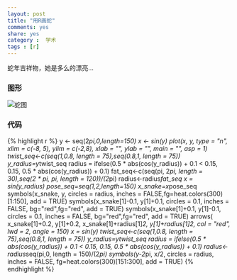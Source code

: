 ```yaml
---
layout: post
title: "用R画蛇"
comments: yes
share: yes
category :  学术
tags : [r]
---
```

蛇年吉祥物，她是多么的漂亮…

### 图形

![蛇图](http://i.imgur.com/D30LXFD.jpg)

### 代码

{% highlight r %}
y <- seq(2*pi,0,length=150) 
x <- sin(y) 
plot(x, y, type = "n", xlim = c(-8, 5), ylim = c(-2,8), xlab = "", ylab = "", main = "", asp = 1) 
twist_seq<-c(seq(1,0.8, length = 75),seq(0.8,1, length = 75)) 
y_radius=y*twist_seq 
radius = ifelse(0.5 * abs(cos(y_radius)) + 0.1 < 0.15, 0.15, 
0.5 * abs(cos(y_radius)) + 0.1) 
fat_seq<-c(seq(pi, 2*pi, length = 30),seq(2 * pi, pi, length = 120))/(2*pi) 
radius<-radius*fat_seq 
x = sin(y_radius) 
pose_seq=seq(1,2,length=150) 
x_snake=x*pose_seq 
symbols(x_snake, y, circles = radius, inches = FALSE,fg=heat.colors(300)[1:150], 
add = TRUE) 
symbols(x_snake[1]-0.1, y[1]+0.1, circles = 0.1, inches = FALSE, bg="red",fg="red", 
add = TRUE) 
symbols(x_snake[1]+0.1, y[1]-0.1, circles = 0.1, inches = FALSE, bg="red",fg="red", 
add = TRUE) 
arrows( x_snake[1]+0.2, y[1]+0.2, x_snake[1]+radius[1]*2, y[1]+radius[1]*2, 
col = "red", lwd = 2, angle = 150) 
x = sin(y) 
twist_seq<-c(seq(1,0.8, length = 75),seq(0.8,1, length = 75)) 
y_radius=y*twist_seq 
radius = ifelse(0.5 * abs(cos(y_radius)) + 0.1 < 0.15, 0.15, 
0.5 * abs(cos(y_radius)) + 0.1) 
radius<-radius*seq(pi,0, length = 150)/(2*pi) 
symbols(y-2*pi, x/2, circles = radius, inches = FALSE, fg=heat.colors(300)[151:300], 
add = TRUE)
{% endhighlight %}

